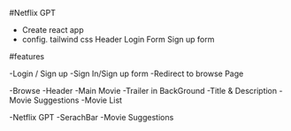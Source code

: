 #Netflix GPT

- Create react app
- config. tailwind css
  Header
  Login Form
  Sign up form

#features

-Login / Sign up
-Sign In/Sign up form
-Redirect to browse Page

-Browse
-Header
-Main Movie
-Trailer in BackGround
-Title & Description
-Movie Suggestions
-Movie List

-Netflix GPT
-SerachBar
-Movie Suggestions
